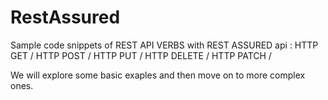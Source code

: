 # RestAssured
Sample code snippets of REST API VERBS with REST ASSURED api : 
HTTP GET / 
HTTP POST /
HTTP PUT /
HTTP DELETE / 
HTTP PATCH /


We will explore some basic exaples and then move on to more complex ones.
